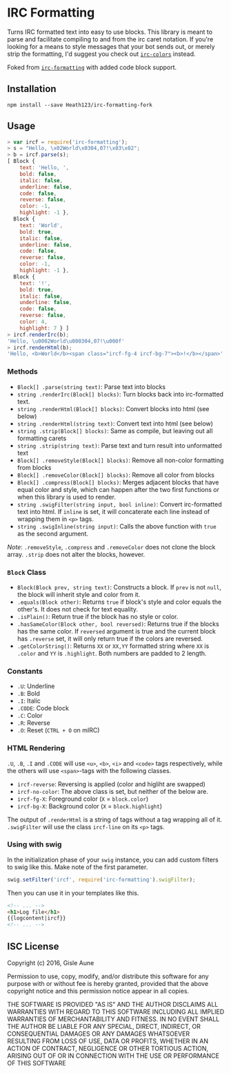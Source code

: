 # IRC Formatting

Turns IRC formatted text into easy to use blocks. This library is meant to parse and facilitate compiling to and from the irc caret notation. If you're looking for a means to style messages that your bot sends out, or merely strip the formatting, I'd suggest you check out [`irc-colors`](https://www.npmjs.com/package/irc-colors) instead.

Foked from [`irc-formatting`](https://www.npmjs.com/package/irc-formatting) with added code block support.

## Installation
`npm install --save Heath123/irc-formatting-fork`

## Usage

```javascript
> var ircf = require('irc-formatting');
> s = "Hello, \x02World\x0304,07!\x03\x02";
> b = ircf.parse(s);
[ Block {
    text: 'Hello, ',
    bold: false,
    italic: false,
    underline: false,
    code: false,
    reverse: false,
    color: -1,
    highlight: -1 },
  Block {
    text: 'World',
    bold: true,
    italic: false,
    underline: false,
    code: false,
    reverse: false,
    color: -1,
    highlight: -1 },
  Block {
    text: '!',
    bold: true,
    italic: false,
    underline: false,
    code: false,
    reverse: false,
    color: 4,
    highlight: 7 } ]
> ircf.renderIrc(b);
'Hello, \u0002World\u000304,07!\u000f'
> ircf.renderHtml(b);
'Hello, <b>World</b><span class="ircf-fg-4 ircf-bg-7"><b>!</b></span>'
```

### Methods
- `Block[] .parse(string text)`: Parse text into blocks
- `string .renderIrc(Block[] blocks)`: Turn blocks back into irc-formatted text.
- `string .renderHtml(Block[] blocks)`: Convert blocks into html (see below)
- `string .renderHtml(string text)`: Convert text into html (see below)
- `string .strip(Block[] blocks)`: Same as compile, but leaving out all formatting carets
- `string .strip(string text)`: Parse text and turn result into unformatted text
- `Block[] .removeStyle(Block[] blocks)`: Remove all non-color formatting from blocks
- `Block[] .removeColor(Block[] blocks)`: Remove all color from blocks
- `Block[] .compress(Block[] blocks)`: Merges adjacent blocks that have equal color and style, which can happen after the two first functions or when this library is used to render.
- `string .swigFilter(string input, bool inline)`: Convert irc-formatted text into html. If `inline` is set, it will concaterate each line instead of wrapping them in `<p>` tags.
- `string .swigInline(string input)`: Calls the above function with `true` as the second argument.

*Note*: `.removeStyle`, `.compress` and `.removeColor` does not clone the block array. `.strip` does not alter the blocks, however.

### `Block` Class
- `Block(Block prev, string text)`: Constructs a block. If `prev` is not `null`, the block will inherit style and color from it.
- `.equals(Block other)`: Returns `true` if block's style and color equals the other's. It does not check for text equality.
- `.isPlain()`: Return true if the block has no style or color.
- `.hasSameColor(Block other, bool reversed)`: Returns true if the blocks has the same color. If `reversed` argument is true and the current block has `.reverse` set, it will only return true if the colors are reversed.
- `.getColorString()`: Returns `XX` or `XX,YY` formatted string where `XX` is `.color` and `YY` is `.highlight`. Both numbers are padded to 2 length.

### Constants
- `.U`: Underline
- `.B`: Bold
- `.I`: Italic
- `.CODE`: Code block
- `.C`: Color
- `.R`: Reverse
- `.O`: Reset (`CTRL + O` on mIRC)

### HTML Rendering
`.U`, `.B`, `.I` and `.CODE` will use `<u>`, `<b>`, `<i>` and `<code>` tags respectively, while the others will use `<span>`-tags with the following classes.

- `ircf-reverse`: Reversing is applied (color and higliht are swapped)
- `ircf-no-color`: The above class is set, but neither of the below are.
- `ircf-fg-X`: Foreground color (`X` = `block.color`)
- `ircf-bg-X`: Background color (`X` = `block.highlight`)

The output of `.renderHtml` is a string of tags without a tag wrapping all of it. `.swigFilter` will use the class `ircf-line` on its `<p>` tags.

### Using with swig
In the initialization phase of your `swig` instance, you can add custom filters to swig like this. Make note of the first parameter.

```javascript
swig.setFilter('ircf', require('irc-formatting').swigFilter);
```

Then you can use it in your templates like this.

```html
<!-- ... -->
<h1>Log file</h1>
{{logcontent|ircf}}
<!-- ... -->
```

## ISC License

Copyright (c) 2016, Gisle Aune

Permission to use, copy, modify, and/or distribute this software for any purpose with or without fee is hereby granted, provided that the above copyright notice and this permission notice appear in all copies.

THE SOFTWARE IS PROVIDED "AS IS" AND THE AUTHOR DISCLAIMS ALL WARRANTIES WITH REGARD TO THIS SOFTWARE INCLUDING ALL IMPLIED WARRANTIES OF MERCHANTABILITY AND FITNESS. IN NO EVENT SHALL THE AUTHOR BE LIABLE FOR ANY SPECIAL, DIRECT, INDIRECT, OR CONSEQUENTIAL DAMAGES OR ANY DAMAGES WHATSOEVER RESULTING FROM LOSS OF USE, DATA OR PROFITS, WHETHER IN AN ACTION OF CONTRACT, NEGLIGENCE OR OTHER TORTIOUS ACTION, ARISING OUT OF OR IN CONNECTION WITH THE USE OR PERFORMANCE OF THIS SOFTWARE
